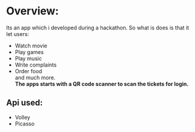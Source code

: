 # Overview:
Its an app which i developed during a hackathon. So what is does is that it let users:<br />
- Watch movie 
- Play games 
- Play music 
- Write complaints 
- Order food <br /> 
and much more.<br />
**The apps starts with a QR code scanner to scan the tickets for login.**

## Api used:
- Volley
- Picasso
